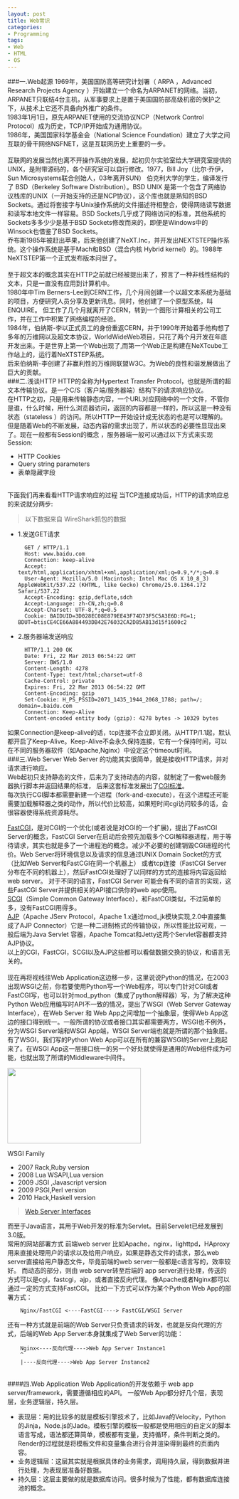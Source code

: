 ```yaml
---
layout: post
title: Web常识
categories:
- Programming
tags:
- Web
- HTML
- OS
---
```


###一.Web起源
1969年，美国国防高等研究计划署（ ARPA ，Advanced Research Projects Agency ）开始建立一个命名为ARPANET的网络。当初，ARPANET只联结4台主机，从军事要求上是置于美国国防部高级机密的保护之下，从技术上它还不具备向外推广的条件。   
1983年1月1日，原先ARPANET使用的交流协议NCP（Network Control Protocol）成为历史，TCP/IP开始成为通用协议。   
1986年，美国国家科学基金会（National Science Foundation）建立了大学之间互联的骨干网络NSFNET，这是互联网历史上重要的一步。    
<br>
互联网的发展当然也离不开操作系统的发展，起初贝尔实验室给大学研究室提供的UNIX，是附带源码的，各个研究室可以自行修改。1977，Bill Joy（比尔·乔伊，Sun Microsystems联合创始人，03年离开SUN） 伯克利大学的学生，编译发行了 BSD（Berkeley Software Distribution）。BSD UNIX 是第一个包含了网络协议栈库的UNIX（一开始支持的还是NCP协议），这个库也就是熟知的BSD Sockets。通过将套接字与Unix操作系统的文件描述符相整合，使得网络读写数据和读写本地文件一样容易。BSD Sockets几乎成了网络访问的标准，其他系统的Sockets多多少少是基于BSD Sockets修改而来的，即便是Windows中的Winsock也借鉴了BSD Sockets。   
乔布斯1985年被赶出苹果，后来他创建了NeXT.Inc，并开发出NEXTSTEP操作系统。这个操作系统是基于Mach和BSD（混合内核 Hybrid kernel）的。1988年NeXTSTEP第一个正式发布版本问世了。     
<br>
至于超文本的概念其实在HTTP之前就已经被提出来了，预言了一种非线性结构的文本，只是一直没有应用到计算机中。    
1980年中Tim Berners-Lee到CERN工作，几个月间创建一个以超文本系统为基础的项目，方便研究人员分享及更新讯息。同时，他创建了一个原型系统，叫ENQUIRE。
但工作了几个月就离开了CERN，转到一个图形计算相关的公司工作，并在工作中积累了网络编程的经验。    
1984年，伯纳斯-李以正式员工的身份重返CERN，并于1990年开始着手他构想了多年的万维网以及超文本协议，WorldWideWeb项目，只花了两个月开发在年底开发出来。于是世界上第一个Web出现了,而第一个Web正是构建在NeXTcube工作站上的，运行着NeXTSTEP系统。    
后来伯纳斯-李创建了非赢利性的万维网联盟W3C。为Web的良性和谐发展做出了巨大的贡献。
<br>
###二.浅谈HTTP
HTTP的全称为Hypertext Transfer Protocol，也就是所谓的超文本传输协议。是一个C/S（客户端/服务器端）结构下的请求响应协议。     
在HTTP之初，只是用来传输静态内容，一个URL对应网络中的一个文件，不管你是谁，什么时候，用什么浏览器访问，返回的内容都是一样的，所以这是一种没有状态（stateless ）的访问。所以HTTP一开始设计成无状态的也是可以理解的。     
但是随着Web的不断发展，动态内容的需求出现了，所以状态的必要性显现出来了。现在一般都有Session的概念 ，服务器端一般可以通过以下方式来实现Session:

- HTTP Cookies
- Query string parameters
- 表单隐藏字段

     
<br>
下面我们再来看看HTTP请求响应的过程
当TCP连接成功后，HTTP的请求响应总的来说就分两步:

>以下数据来自 WireShark抓包的数据

- 1.发送GET请求

		GET / HTTP/1.1
		Host: www.baidu.com
		Connection: keep-alive
		Accept: text/html,application/xhtml+xml,application/xml;q=0.9,*/*;q=0.8
		User-Agent: Mozilla/5.0 (Macintosh; Intel Mac OS X 10_8_3) AppleWebKit/537.22 (KHTML, like Gecko) Chrome/25.0.1364.172 Safari/537.22
		Accept-Encoding: gzip,deflate,sdch
		Accept-Language: zh-CN,zh;q=0.8
		Accept-Charset: UTF-8,*;q=0.5
		Cookie: BAIDUID=3D028EC08E879EE43F74D73F5C5A3E6D:FG=1; BDUT=btisCE4CE66A884493DB42E76032CA2D85AB13d15f1600c2

- 2.服务器端发送响应
		
		HTTP/1.1 200 OK
		Date: Fri, 22 Mar 2013 06:54:22 GMT
		Server: BWS/1.0
		Content-Length: 4278
		Content-Type: text/html;charset=utf-8
		Cache-Control: private
		Expires: Fri, 22 Mar 2013 06:54:22 GMT
		Content-Encoding: gzip
		Set-Cookie: H_PS_PSSID=2071_1435_1944_2068_1788; path=/; domain=.baidu.com
		Connection: Keep-Alive
		Content-encoded entity body (gzip): 4278 bytes -> 10329 bytes
      

如果Connection是keep-alive的话，tcp连接不会立即关闭。从HTTP/1.1起，默认都开启了Keep-Alive。Keep-Alive不会永久保持连接，它有一个保持时间，可以在不同的服务器软件（如Apache,Nginx）中设定这个timeout时间。
<br>
###三.Web Server
Web Server 的功能其实很简单，就是接收HTTP请求，并对请求进行响应。    
Web起初只支持静态的文件，后来为了支持动态的内容，就制定了一套web服务器执行脚本并返回结果的标准， 后来这套标准发展出了[CGI标准](http://tools.ietf.org/html/rfc3875)。    
每次执行CGI脚本都需要新建一个进程（fork-and-execute），在这个进程还可能需要加载解释器之类的动作，所以代价比较高，如果短时间cgi访问较多的话，会很容器使得系统资源耗尽。        

[FastCGI](http://www.fastcgi.com/drupal/node/6?q=node/15)，是对CGI的一个优化(或者说是对CGI的一个扩展)，提出了FastCGI Server的概念，FastCGI Server在启动后会预先加载多个CGI解释器进程，用于等待请求，其实也就是多了一个进程池的概念。减少不必要的创建销毁CGI进程的代价。Web Server将环境信息以及请求的信息通过UNIX Domain Socket的方式（比如Web Server和FastCGI在同一个机器上） 或者tcp连接（FastCGI Server分布在不同的机器上），然后FastCGI处理好了以同样的方式的连接将内容返回给web server。
对于不同的语言，FastCGI Server 可能会有不同的语言的实现，这些FastCGI Server并提供相关的API接口供你的web app使用。     
[SCGI](http://www.python.ca/scgi/protocol.txt)（Simple Common Gateway Interface），和FastCGI类似，不过简单的多，没有FastCGI用得多。       
[AJP](http://tomcat.apache.org/connectors-doc/ajp/ajpv13a.html)（Apache JServ Protocol，Apache 1.x通过mod_jk模块实现,2.0中直接集成了AJP Connector）它是一种二进制格式的传输协议，所以性能比较可观，一般后端为Java Servlet 容器，Apache Tomcat和Jetty这两个Servlet容器都支持AJP协议。      
以上的CGI，FastCGI，SCGI以及AJP这些都可以看做数据交换的协议，和语言无关的。     
<br>
现在再将视线往Web Application这边移一步，这里说说Python的情况，在2003 出现WSGI之前，你若要使用Python写一个Web程序，可以专门针对CGI或者FastCGI写，也可以针对mod_python（集成了python解释器）写，为了解决这种Python Web应用编写时API不一致的情况，提出了WSGI（Web Server Gateway Interface），在Web Server 和 Web App之间增加一个抽象层，使得Web App这边的接口得到统一。一般所谓的协议或者接口其实都需要两方，WSGI也不例外，分为WSGI Server端和WSGI App端，WSGI Server端也就是所谓的那个抽象层。
有了WSGI，我们写的Python Web App可以在所有的兼容WSGI的Server上跑起来了。在WSGI App这一层接口统一的另一个好处就使得是通用的Web组件成为可能，也就出现了所谓的Middleware中间件。

<img width="300" height="170" src="http://ww4.sinaimg.cn/large/65cc0af7jw1e2zvhnjronj.jpg"/>

WSGI Family

- 2007 Rack,Ruby version
- 2008 Lua WSAPI,Lua version
- 2009 JSGI ,Javascript version
- 2009 PSGI,Perl version
- 2010 Hack,Haskell version

> [Web Server Interfaces](http://en.wikipedia.org/wiki/Template:Web_server_interfaces)

而至于Java语言，其用于Web开发的标准为Servlet。目前Servelet已经发展到3.0版。
<br>
常用的网站部署方式
前端web server 比如Apache，nginx，lighttpd，HAproxy用来直接处理用户的请求以及给用户响应，如果是静态文件的请求，那么web server直接给用户静态文件，毕竟前端的web server一般都是c语言写的，效率较好。
而动态的部分，则由 web server转至后端的 app server进行处理，传送的方式可以是cgi，fastcgi，ajp，或者直接反向代理。
像Apache或者Nginx都可以通过一定的方式支持FastCGI。
比如一下方式可以作为某个Python Web App的部署方式：   

		Nginx/FastCGI <----FastCGI----> FastCGI/WSGI Server    

还有一种方式就是前端的Web Server只负责请求的转发，也就是反向代理的方式，后端的Web App Server本身就集成了Web Server的功能：

		Nginx<----反向代理---->Web App Server Instance1
		^
		|----反向代理---->Web App Server Instance2

<br>
####四.Web Application
Web Application的开发依赖于 web app server/framework，需要遵循相应的API。
一般Web App都分好几个层，表现层，业务逻辑层，持久层。

- 表现层：用的比较多的就是模板引擎技术了，比如Java的Velocity，Python的Jinja，Node.js的Jade。模板引擎的模板一般都是使用相应的自定义的脚本语言写成，语法都还算简单，模板都有变量，支持循环，条件判断之类的。Render的过程就是将模板文件和变量集合进行合并渲染得到最终的页面内容。     
- 业务逻辑层：这层其实就是根据具体的业务需求，调用持久层，得到数据并进行处理，为表现层准备好数据。    
- 持久层：这层主要做的就是数据库访问。很多时候为了性能，都有数据库连接池的概念。